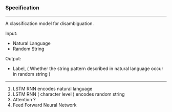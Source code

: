 ### Specification

---

A classification model for disambiguation.

Input:

- Natural Language
- Random String

Output:

- Label, ( Whether the string pattern described in natural language occur in random string )

---

1. LSTM RNN encodes natural language
2. LSTM RNN ( character level ) encodes random string
3. Attention ? 
4. Feed Forward Neural Network